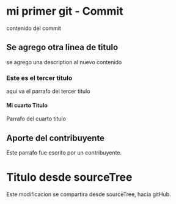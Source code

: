 # mi primer git - Commit
contenido del commit

## Se agrego otra linea de titulo
se agrego una description al nuevo contenido

### Este es el tercer titulo
aqui va el parrafo del tercer titulo

#### Mi cuarto Titulo
Parrafo del cuarto titulo

## Aporte del contribuyente
Este parrafo fue escrito por un contribuyente. 

# Titulo desde sourceTree
Este modificacion se compartira desde sourceTree, hacia gitHub.